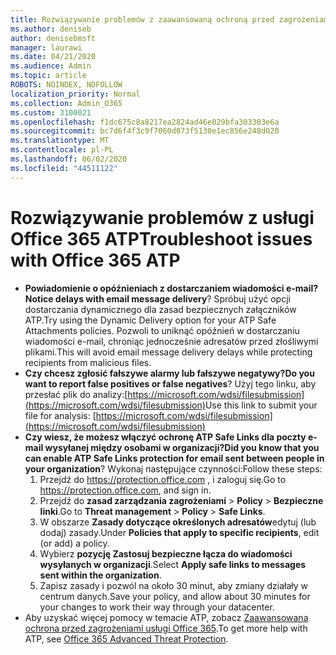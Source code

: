 ```yaml
---
title: Rozwiązywanie problemów z zaawansowaną ochroną przed zagrożeniami usługi Office 365 (ATP)
ms.author: deniseb
author: denisebmsft
manager: laurawi
ms.date: 04/21/2020
ms.audience: Admin
ms.topic: article
ROBOTS: NOINDEX, NOFOLLOW
localization_priority: Normal
ms.collection: Admin_O365
ms.custom: 3100021
ms.openlocfilehash: f1dc675c8a8217ea2824ad46e029bfa303303e6a
ms.sourcegitcommit: bc7d6f4f3c9f7060d073f5130e1ec856e248d020
ms.translationtype: MT
ms.contentlocale: pl-PL
ms.lasthandoff: 06/02/2020
ms.locfileid: "44511122"
---
```

# <a name="troubleshoot-issues-with-office-365-atp"></a><span data-ttu-id="a976b-102">Rozwiązywanie problemów z usługi Office 365 ATP</span><span class="sxs-lookup"><span data-stu-id="a976b-102">Troubleshoot issues with Office 365 ATP</span></span>

- <span data-ttu-id="a976b-103">**Powiadomienie o opóźnieniach z dostarczaniem wiadomości e-mail?**</span><span class="sxs-lookup"><span data-stu-id="a976b-103">**Notice delays with email message delivery**?</span></span> <span data-ttu-id="a976b-104">Spróbuj użyć opcji dostarczania dynamicznego dla zasad bezpiecznych załączników ATP.</span><span class="sxs-lookup"><span data-stu-id="a976b-104">Try using the Dynamic Delivery option for your ATP Safe Attachments policies.</span></span> <span data-ttu-id="a976b-105">Pozwoli to uniknąć opóźnień w dostarczaniu wiadomości e-mail, chroniąc jednocześnie adresatów przed złośliwymi plikami.</span><span class="sxs-lookup"><span data-stu-id="a976b-105">This will avoid email message delivery delays while protecting recipients from malicious files.</span></span>
- <span data-ttu-id="a976b-106">**Czy chcesz zgłosić fałszywe alarmy lub fałszywe negatywy?**</span><span class="sxs-lookup"><span data-stu-id="a976b-106">**Do you want to report false positives or false negatives**?</span></span> <span data-ttu-id="a976b-107">Użyj tego linku, aby przesłać plik do analizy:[https://microsoft.com/wdsi/filesubmission](https://microsoft.com/wdsi/filesubmission)</span><span class="sxs-lookup"><span data-stu-id="a976b-107">Use this link to submit your file for analysis: [https://microsoft.com/wdsi/filesubmission](https://microsoft.com/wdsi/filesubmission)</span></span>
- <span data-ttu-id="a976b-108">**Czy wiesz, że możesz włączyć ochronę ATP Safe Links dla poczty e-mail wysyłanej między osobami w organizacji?**</span><span class="sxs-lookup"><span data-stu-id="a976b-108">**Did you know that you can enable ATP Safe Links protection for email sent between people in your organization**?</span></span> <span data-ttu-id="a976b-109">Wykonaj następujące czynności:</span><span class="sxs-lookup"><span data-stu-id="a976b-109">Follow these steps:</span></span>
    1. <span data-ttu-id="a976b-110">Przejdź do https://protection.office.com , i zaloguj się.</span><span class="sxs-lookup"><span data-stu-id="a976b-110">Go to https://protection.office.com, and sign in.</span></span>
    2. <span data-ttu-id="a976b-111">Przejdź do **zasad zarządzania zagrożeniami**  >  **Policy**  >  **Bezpieczne linki**.</span><span class="sxs-lookup"><span data-stu-id="a976b-111">Go to **Threat management** > **Policy** > **Safe Links**.</span></span>
    3. <span data-ttu-id="a976b-112">W obszarze **Zasady dotyczące określonych adresatów**edytuj (lub dodaj) zasady.</span><span class="sxs-lookup"><span data-stu-id="a976b-112">Under **Policies that apply to specific recipients**, edit (or add) a policy.</span></span>
    4. <span data-ttu-id="a976b-113">Wybierz **pozycję Zastosuj bezpieczne łącza do wiadomości wysyłanych w organizacji**.</span><span class="sxs-lookup"><span data-stu-id="a976b-113">Select **Apply safe links to messages sent within the organization**.</span></span>
    5. <span data-ttu-id="a976b-114">Zapisz zasady i pozwól na około 30 minut, aby zmiany działały w centrum danych.</span><span class="sxs-lookup"><span data-stu-id="a976b-114">Save your policy, and allow about 30 minutes for your changes to work their way through your datacenter.</span></span>
- <span data-ttu-id="a976b-115">Aby uzyskać więcej pomocy w temacie ATP, zobacz [Zaawansowana ochrona przed zagrożeniami usługi Office 365](https://docs.microsoft.com/microsoft-365/security/office-365-security/office-365-atp).</span><span class="sxs-lookup"><span data-stu-id="a976b-115">To get more help with ATP, see [Office 365 Advanced Threat Protection](https://docs.microsoft.com/microsoft-365/security/office-365-security/office-365-atp).</span></span>